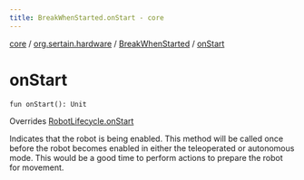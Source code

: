 ```yaml
---
title: BreakWhenStarted.onStart - core
---
```


[core](../../index.md) / [org.sertain.hardware](../index.md) / [BreakWhenStarted](index.md) / [onStart](.)

# onStart

`fun onStart(): Unit`

Overrides [RobotLifecycle.onStart](../../org.sertain/-robot-lifecycle/on-start.md)

Indicates that the robot is being enabled. This method will be called once before the
robot becomes enabled in either the teleoperated or autonomous mode. This would be a good
time to perform actions to prepare the robot for movement.

